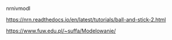 nrnivmodl

https://nrn.readthedocs.io/en/latest/tutorials/ball-and-stick-2.html

https://www.fuw.edu.pl/~suffa/Modelowanie/